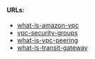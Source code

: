 #### URLs:
- [what-is-amazon-vpc](https://docs.aws.amazon.com/vpc/latest/userguide/what-is-amazon-vpc.html)
- [vpc-security-groups](https://docs.aws.amazon.com/vpc/latest/userguide/vpc-security-groups.html)
- [what-is-vpc-peering](https://docs.aws.amazon.com/vpc/latest/peering/what-is-vpc-peering.html)
- [what-is-transit-gateway](https://docs.aws.amazon.com/vpc/latest/tgw/what-is-transit-gateway.html)
